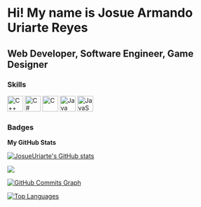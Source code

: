 Hi! My name is Josue Armando Uriarte Reyes
===================================================================================================================================================
Web Developer, Software Engineer, Game Designer
-----------------------------------------------

### Skills


<p align="left">
<a href="https://docs.microsoft.com/en-us/cpp/?view=msvc-170" target="_blank" rel="noreferrer"><img src="https://raw.githubusercontent.com/danielcranney/readme-generator/main/public/icons/skills/cplusplus-colored.svg" width="36" height="36" alt="C++" /></a>
<a href="https://docs.microsoft.com/en-us/dotnet/csharp/" target="_blank" rel="noreferrer"><img src="https://raw.githubusercontent.com/danielcranney/readme-generator/main/public/icons/skills/csharp-colored.svg" width="36" height="36" alt="C#" /></a>
<a href="https://docs.microsoft.com/en-us/cpp/?view=msvc-170" target="_blank" rel="noreferrer"><img src="https://raw.githubusercontent.com/danielcranney/readme-generator/main/public/icons/skills/c-colored.svg" width="36" height="36" alt="C" /></a>
<a href="https://www.oracle.com/java/" target="_blank" rel="noreferrer"><img src="https://raw.githubusercontent.com/danielcranney/readme-generator/main/public/icons/skills/java-colored.svg" width="36" height="36" alt="Java" /></a>
<a href="https://developer.mozilla.org/en-US/docs/Web/JavaScript" target="_blank" rel="noreferrer"><img src="https://raw.githubusercontent.com/danielcranney/readme-generator/main/public/icons/skills/javascript-colored.svg" width="36" height="36" alt="JavaScript" /></a>
</p>

### Badges

<b>My GitHub Stats</b>

<a href="http://www.github.com/JosueUriarte"><img src="https://github-readme-stats.vercel.app/api?username=JosueUriarte&show_icons=true&hide=&count_private=true&title_color=14b8a6&text_color=ffffff&icon_color=a855f7&bg_color=1c1917&hide_border=true&show_icons=true" alt="JosueUriarte's GitHub stats" /></a>

<a href="http://www.github.com/JosueUriarte"><img src="https://github-readme-streak-stats.herokuapp.com/?user=JosueUriarte&stroke=ffffff&background=1c1917&ring=14b8a6&fire=14b8a6&currStreakNum=ffffff&currStreakLabel=14b8a6&sideNums=ffffff&sideLabels=ffffff&dates=ffffff&hide_border=true" /></a>

<a href="http://www.github.com/JosueUriarte"><img src="https://github-readme-activity-graph.cyclic.app/graph?username=JosueUriarte&bg_color=1c1917&color=ffffff&line=a855f7&point=ffffff&area_color=1c1917&area=true&hide_border=true&custom_title=GitHub%20Commits%20Graph" alt="GitHub Commits Graph" /></a>

<a href="https://github.com/JosueUriarte" align="left"><img src="https://github-readme-stats.vercel.app/api/top-langs/?username=JosueUriarte&langs_count=10&title_color=14b8a6&text_color=ffffff&icon_color=a855f7&bg_color=1c1917&hide_border=true&locale=en&custom_title=Top%20%Languages" alt="Top Languages" /></a>
